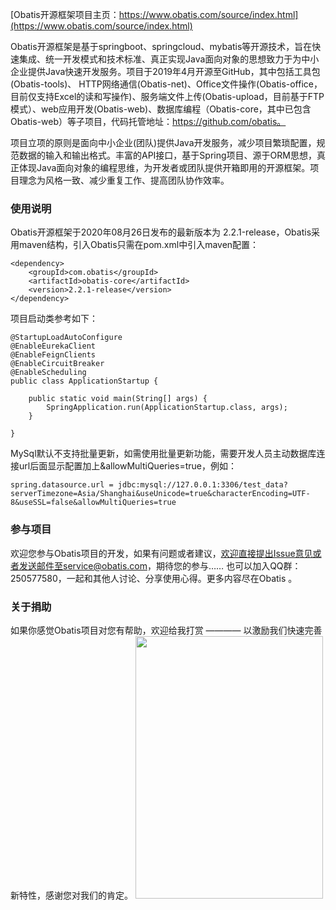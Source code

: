 [Obatis开源框架项目主页：https://www.obatis.com/source/index.html](https://www.obatis.com/source/index.html)

Obatis开源框架是基于springboot、springcloud、mybatis等开源技术，旨在快速集成、统一开发模式和技术标准、真正实现Java面向对象的思想致力于为中小企业提供Java快速开发服务。项目于2019年4月开源至GitHub，其中包括工具包(Obatis-tools)、 HTTP网络通信(Obatis-net)、Office文件操作(Obatis-office，目前仅支持Excel的读和写操作)、服务端文件上传(Obatis-upload，目前基于FTP模式）、web应用开发(Obatis-web)、数据库编程（Obatis-core，其中已包含Obatis-web）等子项目，代码托管地址：https://github.com/obatis。

项目立项的原则是面向中小企业(团队)提供Java开发服务，减少项目繁琐配置，规范数据的输入和输出格式。丰富的API接口，基于Spring项目、源于ORM思想，真正体现Java面向对象的编程思维，为开发者或团队提供开箱即用的开源框架。项目理念为风格一致、减少重复工作、提高团队协作效率。


### 使用说明

Obatis开源框架于2020年08月26日发布的最新版本为 2.2.1-release，Obatis采用maven结构，引入Obatis只需在pom.xml中引入maven配置：

```
<dependency>
    <groupId>com.obatis</groupId>
    <artifactId>obatis-core</artifactId>
    <version>2.2.1-release</version>
</dependency>
```


项目启动类参考如下：


```
@StartupLoadAutoConfigure
@EnableEurekaClient
@EnableFeignClients
@EnableCircuitBreaker
@EnableScheduling
public class ApplicationStartup {

    public static void main(String[] args) {
        SpringApplication.run(ApplicationStartup.class, args);
    }

}
```

MySql默认不支持批量更新，如需使用批量更新功能，需要开发人员主动数据库连接url后面显示配置加上&allowMultiQueries=true，例如：


```
spring.datasource.url = jdbc:mysql://127.0.0.1:3306/test_data?serverTimezone=Asia/Shanghai&useUnicode=true&characterEncoding=UTF-8&useSSL=false&allowMultiQueries=true

```

### 参与项目

欢迎您参与Obatis项目的开发，如果有问题或者建议，欢迎直接提出Issue意见或者发送邮件至service@obatis.com，期待您的参与……
也可以加入QQ群：250577580，一起和其他人讨论、分享使用心得。更多内容尽在Obatis 。




### 关于捐助
如果你感觉Obatis项目对您有帮助，欢迎给我打赏 ———— 以激励我们快速完善新特性，感谢您对我们的肯定。
<img src="https://www.obatis.com/static/img/accept_money/weixin_accept_money.png" width = "300" height = "420">

